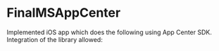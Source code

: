 # FinalMSAppCenter
Implemented iOS app which does the following using App Center SDK.
Integration of the library allowed:
